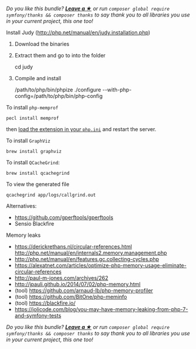 *Do you like this bundle? [**Leave a &#9733;**](#js-repo-pjax-container) or run `composer global require symfony/thanks && composer thanks` to say thank you to all libraries you use in your current project, this one too!*

Install Judy (http://php.net/manual/en/judy.installation.php)

1. Download the binaries
2. Extract them and go to into the folder


    cd judy

3. Compile and install


    /path/to/php/bin/phpize ./configure --with-php-config=/path/to/php/bin/php-config

To install `php-memprof`

    pecl install memprof

then [load the extension in your `php.ini`](https://github.com/arnaud-lb/php-memory-profiler#loading-the-extension) and
 restart the server.

To install `GraphViz`

    brew install graphviz

To install `QCacheGrind`:

    brew install qcachegrind

To view the generated file

    qcachegrind app/logs/callgrind.out

Alternatives:

- https://github.com/gperftools/gperftools
- Sensio Blackfire

Memory leaks

- https://derickrethans.nl/circular-references.html
http://php.net/manual/en/internals2.memory.management.php
- http://php.net/manual/en/features.gc.collecting-cycles.php
- https://alexatnet.com/articles/optimize-php-memory-usage-eliminate-circular-references
- http://paul-m-jones.com/archives/262
- http://jpauli.github.io/2014/07/02/php-memory.html
- (tool) https://github.com/arnaud-lb/php-memory-profiler
- (tool) https://github.com/BitOne/php-meminfo
- (tool) https://blackfire.io/
- https://jolicode.com/blog/you-may-have-memory-leaking-from-php-7-and-symfony-tests

*Do you like this bundle? [**Leave a &#9733;**](#js-repo-pjax-container) or run `composer global require symfony/thanks && composer thanks` to say thank you to all libraries you use in your current project, this one too!*
